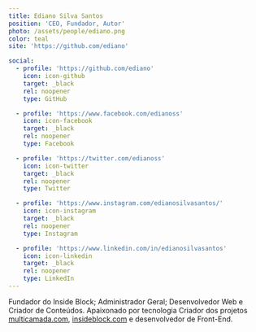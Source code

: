 ```yaml
---
title: Ediano Silva Santos
position: 'CEO, Fundador, Autor'
photo: /assets/people/ediano.png
color: teal
site: 'https://github.com/ediano'

social:
  - profile: 'https://github.com/ediano'
    icon: icon-github
    target: _black
    rel: noopener
    type: GitHub

  - profile: 'https://www.facebook.com/edianoss'
    icon: icon-facebook
    target: _black
    rel: noopener
    type: Facebook

  - profile: 'https://twitter.com/edianoss'
    icon: icon-twitter
    target: _black
    rel: noopener
    type: Twitter

  - profile: 'https://www.instagram.com/edianosilvasantos/'
    icon: icon-instagram
    target: _black
    rel: noopener
    type: Instagram

  - profile: 'https://www.linkedin.com/in/edianosilvasantos'
    icon: icon-linkedin
    target: _black
    rel: noopener
    type: LinkedIn
---
```


Fundador do Inside Block; Administrador Geral; Desenvolvedor Web e Criador de Conteúdos. Apaixonado por tecnologia Criador dos projetos <a href="https://multicamada.com/" target="_black">multicamada.com</a>, <a href="https://www.insideblock.com" target="_black">insideblock.com</a> e desenvolvedor de Front-End.